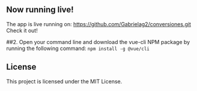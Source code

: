
## Now running live!
The app is live running on:  https://github.com/Gabrielag2/conversiones.git
Check it out!

##2. Open your command line and download the vue-cli NPM package by running the following command: `npm install -g @vue/cli`
## License

This project is licensed under the MIT License.

